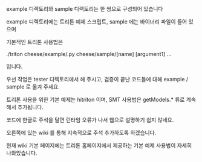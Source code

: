 example 디렉토리와 sample 디렉토리는 한 쌍으로 구성되어 있습니다

example 디렉토리에는 트리톤 예제 스크립트, sample 에는 바이너리 파일이 들어 있으며

기본적인 트리톤 사용법은

./triton cheese/example/<name>.py cheese/sample/[name] [argument1] ... 

입니다.

우선 작업은 tester 디렉토리에서 해 주시고, 검증이 끝난 코드들에 대해 example / sample 로 옮겨 주세요.



트리톤 사용을 위한 기본 예제는 hitriton 이며, SMT 사용법은 getModels.* 류로 계속해서 추가됩니다.

코드에 한글로 주석을 달면 런타임 오류가 나서 웹으로 설명하기 쉽지 않네요.

오른쪽에 있는 wiki 를 통해 지속적으로 주석 추가하도록 하겠습니다. 

현재 wiki 기본 페이지에는 트리톤 홈페이지에서 제공하는 기본 예제 사용법이 자세히 나와있습니다.
